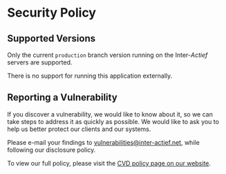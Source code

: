 # Security Policy

## Supported Versions

Only the current `production` branch version running on the Inter-_Actief_ servers are supported.

There is no support for running this application externally.

## Reporting a Vulnerability

If you discover a vulnerability, we would like to know about it, so we can take steps
to address it as quickly as possible. We would like to ask you to help us better
protect our clients and our systems.

Please e-mail your findings to [vulnerabilities@inter-actief.net](mailto:vulnerabilities@inter-actief.net), while following our disclosure policy.

To view our full policy, please visit the [CVD policy page on our website](https://www.inter-actief.utwente.nl/about/33/coordinated-vulnerability-disclosure-policy/).
